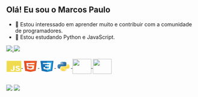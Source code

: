 ## Olá! Eu sou o Marcos Paulo

- 👀 Estou interessado em aprender muito e contribuir com a comunidade de programadores.
- 🌱 Estou estudando Python e JavaScript.

<div>
  <a href="https://github.com/marcospfsilva">
  <img height="180em" src="https://github-readme-stats.vercel.app/api?username=marcospfsilva&show_icons=true&theme=tokyonight&include_all_commits=true&count_private=true"/>
  <img height="180em" src="https://github-readme-stats.vercel.app/api/top-langs/?username=marcospfsilva&layout=compact&langs_count=7&theme=tokyonight"/>
</div>
<div style="display: inline_block"><br>
  <img align="center" alt="Marcos-Js" height="30" width="40" src="https://raw.githubusercontent.com/devicons/devicon/master/icons/javascript/javascript-plain.svg">
  <img align="center" alt="Marcos-HTML" height="30" width="40" src="https://raw.githubusercontent.com/devicons/devicon/master/icons/html5/html5-original.svg">
  <img align="center" alt="Marcos-CSS" height="30" width="40" src="https://raw.githubusercontent.com/devicons/devicon/master/icons/css3/css3-original.svg">
  <img align="center" alt="Marcos-Python" height="30" width="40" src="https://raw.githubusercontent.com/devicons/devicon/master/icons/python/python-original.svg">
  <img align="center" height="40" width="50" src="https://cdn.jsdelivr.net/gh/devicons/devicon/icons/mysql/mysql-original-wordmark.svg" />
  <img align="center" height="40" width="50" src="https://cdn.jsdelivr.net/gh/devicons/devicon/icons/microsoftsqlserver/microsoftsqlserver-plain-wordmark.svg" />
</div>

##

<div>
<a href = "mailto:mpfsilva20@gmail.com"><img src="https://img.shields.io/badge/-Gmail-%23333?style=for-the-badge&logo=gmail&logoColor=red" target="_blank"></a>
<a href="https://www.linkedin.com/in/marcos-paulo-ferreira-4059841a0" target="_blank"><img src="https://img.shields.io/badge/-LinkedIn-%230077B5?style=for-the-badge&logo=linkedin&logoColor=white" target="_blank"></a> 
</div>
<!---
marcospfsilva/marcospfsilva is a ✨ special ✨ repository because its `README.md` (this file) appears on your GitHub profile.
You can click the Preview link to take a look at your changes.
--->
